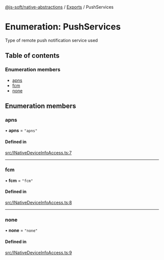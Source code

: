 [@js-soft/native-abstractions](../README.md) / [Exports](../modules.md) / PushServices

# Enumeration: PushServices

Type of remote push notification service used

## Table of contents

### Enumeration members

-   [apns](PushServices.md#apns)
-   [fcm](PushServices.md#fcm)
-   [none](PushServices.md#none)

## Enumeration members

### apns

• **apns** = `"apns"`

#### Defined in

[src/INativeDeviceInfoAccess.ts:7](https://github.com/js-soft/ts-native-access/blob/68cf98a/packages/abstractions/src/INativeDeviceInfoAccess.ts#L7)

---

### fcm

• **fcm** = `"fcm"`

#### Defined in

[src/INativeDeviceInfoAccess.ts:8](https://github.com/js-soft/ts-native-access/blob/68cf98a/packages/abstractions/src/INativeDeviceInfoAccess.ts#L8)

---

### none

• **none** = `"none"`

#### Defined in

[src/INativeDeviceInfoAccess.ts:9](https://github.com/js-soft/ts-native-access/blob/68cf98a/packages/abstractions/src/INativeDeviceInfoAccess.ts#L9)
